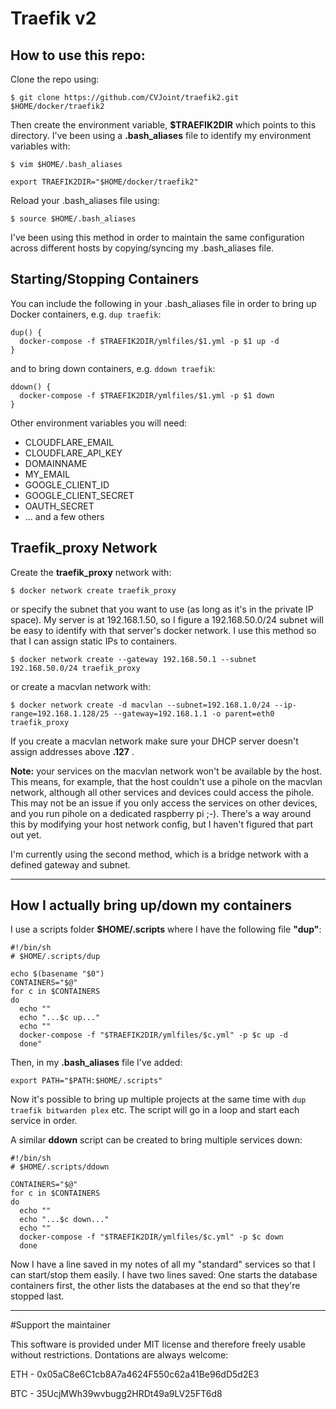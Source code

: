 # Traefik v2

## How to use this repo:

Clone the repo using:

```
$ git clone https://github.com/CVJoint/traefik2.git $HOME/docker/traefik2
```

Then create the environment variable, **\$TRAEFIK2DIR** which points to this directory. I've been using a **.bash_aliases** file to identify my environment variables with:

```
$ vim $HOME/.bash_aliases
```

```
export TRAEFIK2DIR="$HOME/docker/traefik2"
```

Reload your .bash_aliases file using:

```
$ source $HOME/.bash_aliases
```

I've been using this method in order to maintain the same configuration across different hosts by copying/syncing my .bash_aliases file.

## Starting/Stopping Containers

You can include the following in your .bash_aliases file in order to bring up Docker containers, e.g. `dup traefik`:

  ```
  dup() {
    docker-compose -f $TRAEFIK2DIR/ymlfiles/$1.yml -p $1 up -d
  }
  ```

and to bring down containers, e.g. `ddown traefik`:

  ```
  ddown() {
    docker-compose -f $TRAEFIK2DIR/ymlfiles/$1.yml -p $1 down
  }
  ```

Other environment variables you will need:

 - CLOUDFLARE_EMAIL
 - CLOUDFLARE_API_KEY
 - DOMAINNAME
 - MY_EMAIL
 - GOOGLE_CLIENT_ID
 - GOOGLE_CLIENT_SECRET
 - OAUTH_SECRET
 - ... and a few others

## Traefik_proxy Network

Create the **traefik_proxy** network with:

```
$ docker network create traefik_proxy
```

or specify the subnet that you want to use (as long as it's in the private IP space). My server
is at 192.168.1.50, so I figure a 192.168.50.0/24 subnet will be easy to identify with that
server's docker network. I use this method so that I can assign static IPs to containers.

```
$ docker network create --gateway 192.168.50.1 --subnet 192.168.50.0/24 traefik_proxy
```

or create a macvlan network with:

```
$ docker network create -d macvlan --subnet=192.168.1.0/24 --ip-range=192.168.1.128/25 --gateway=192.168.1.1 -o parent=eth0 traefik_proxy
```

If you create a macvlan network make sure your DHCP server doesn't assign addresses above **.127** .

**Note:** your services on the macvlan network won't be available by the host. This means, for example, that the host couldn't use a pihole on the macvlan network, although all other services and devices could access the pihole. This may not be an issue if you only access the services on other devices, and you run pihole on a dedicated raspberry pi ;-). There's a way around this by modifying your host network config, but I haven't figured that part out yet.

I'm currently using the second method, which is a bridge network with a defined gateway and subnet.

---

## How I actually bring up/down my containers

I use a scripts folder **$HOME/.scripts** where I have the following file
**"dup"**:

```
#!/bin/sh
# $HOME/.scripts/dup

echo $(basename "$0")
CONTAINERS="$@"
for c in $CONTAINERS
do
  echo ""
  echo "...$c up..."
  echo ""
  docker-compose -f "$TRAEFIK2DIR/ymlfiles/$c.yml" -p $c up -d
  done"
```

Then, in my **.bash_aliases** file I've added:

```
export PATH="$PATH:$HOME/.scripts"
```

Now it's possible to bring up multiple projects at the same time with `dup traefik bitwarden
plex` etc. The script will go in a loop and start each service in order.

A similar **ddown** script can be created to bring multiple services down:

```
#!/bin/sh
# $HOME/.scripts/ddown

CONTAINERS="$@"
for c in $CONTAINERS
do
  echo ""
  echo "...$c down..."
  echo ""
  docker-compose -f "$TRAEFIK2DIR/ymlfiles/$c.yml" -p $c down
  done
```

Now I have a line saved in my notes of all my "standard" services so that I can start/stop them easily. I have two lines saved: One starts the database containers first, the other lists the databases at the end so that they're stopped last.

---

#Support the maintainer

This software is provided under MIT license and therefore freely usable without restrictions. Dontations are always welcome:

ETH - 0x05aC8e6C1cb8A7a4624F550c62a41Be96dD5d2E3

BTC - 35UcjMWh39wvbugg2HRDt49a9LV25FT6d8
